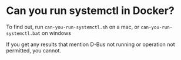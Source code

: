 # Can you run systemctl in Docker?

To find out, run `can-you-run-systemctl.sh` on a mac, or `can-you-run-systemctl.bat` on windows

If you get any results that mention D-Bus not running or operation not permitted, you cannot.